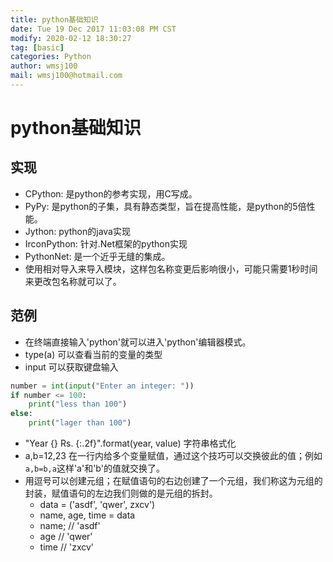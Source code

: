 ```yaml
---
title: python基础知识
date: Tue 19 Dec 2017 11:03:08 PM CST
modify: 2020-02-12 18:30:27
tag: [basic]
categories: Python
author: wmsj100
mail: wmsj100@hotmail.com
---
```


# python基础知识

## 实现

- CPython: 是python的参考实现，用C写成。
- PyPy: 是python的子集，具有静态类型，旨在提高性能，是python的5倍性能。
- Jython: python的java实现
- IrconPython: 针对.Net框架的python实现
- PythonNet: 是一个近乎无缝的集成。
- 使用相对导入来导入模块，这样包名称变更后影响很小，可能只需要1秒时间来更改包名称就可以了。

## 范例

- 在终端直接输入'python'就可以进入'python'编辑器模式。
- type(a) 可以查看当前的变量的类型
- input 可以获取键盘输入
```python
number = int(input("Enter an integer: "))
if number <= 100:
    print("less than 100")
else:
    print("lager than 100")
```
- "Year {} Rs. {:.2f}".format(year, value) 字符串格式化
- a,b=12,23 在一行内给多个变量赋值，通过这个技巧可以交换彼此的值；例如`a,b=b,a`这样'a'和'b'的值就交换了。
- 用逗号可以创建元组；在赋值语句的右边创建了一个元组，我们称这为元组的封装，赋值语句的左边我们则做的是元组的拆封。
    - data = ('asdf', 'qwer', zxcv')
    - name, age, time = data
    - name; // 'asdf'
    - age // 'qwer'
    - time // 'zxcv'
